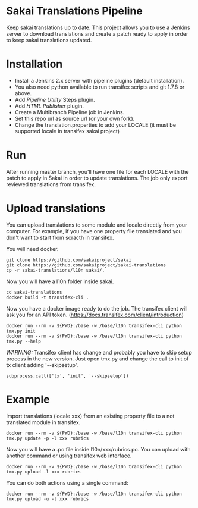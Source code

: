 # Sakai Translations Pipeline
Keep sakai translations up to date.
This project allows you to use a Jenkins server to download translations and create a patch ready to apply in order to keep sakai translations updated.

# Installation
- Install a Jenkins 2.x server with pipeline plugins (default installation).
- You also need python available to run transifex scripts and git 1.7.8 or above.
- Add _Pipeline Utility_ Steps plugin.
- Add _HTML Publisher_ plugin.
- Create a Multibranch Pipeline job in Jenkins.
- Set this repo url as source url (or your own fork).
- Change the translation.properties to add your LOCALE (it must be supported locale in transifex sakai project)

# Run
After running master branch, you'll have one file for each LOCALE with the patch to apply in Sakai in order to update translations. The job only export reviewed translations from transifex.

# Upload translations
You can upload translations to some module and locale directly from your computer. For example, if you have one property file translated and you don't want to start from scracth in transifex.

You will need docker. 

```
git clone https://github.com/sakaiproject/sakai
git clone https://github.com/sakaiproject/sakai-translations
cp -r sakai-translations/l10n sakai/.
```

Now you will have a l10n folder inside sakai.

```
cd sakai-translations
docker build -t transifex-cli .
```

Now you have a docker image ready to do the job.
The transifex client will ask you for an API token. (https://docs.transifex.com/client/introduction)

```
docker run --rm -v ${PWD}:/base -w /base/l10n transifex-cli python tmx.py init
docker run --rm -v ${PWD}:/base -w /base/l10n transifex-cli python tmx.py --help
```

*WARNING:* Transifex client has change and probably you have to skip setup process in the new version. Just open tmx.py and change the call to init of tx client adding '--skipsetup'.

```
subprocess.call(['tx', 'init', '--skipsetup'])
```

# Example

Import translations (locale xxx) from an existing property file to a not translated module in transifex.

```
docker run --rm -v ${PWD}:/base -w /base/l10n transifex-cli python tmx.py update -p -l xxx rubrics
```

Now you will have a .po file inside l10n/xxx/rubrics.po. You can upload with another command or using transifex web interface.

```
docker run --rm -v ${PWD}:/base -w /base/l10n transifex-cli python tmx.py upload -l xxx rubrics
```

You can do both actions using a single command:

```
docker run --rm -v ${PWD}:/base -w /base/l10n transifex-cli python tmx.py upload -u -l xxx rubrics
```
